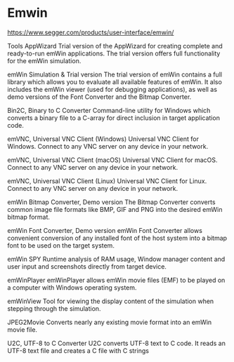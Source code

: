 # Emwin
https://www.segger.com/products/user-interface/emwin/

Tools
AppWizard
Trial version of the AppWizard for creating complete and ready-to-run emWin applications. The trial version offers full functionality for the emWin simulation.

emWin Simulation & Trial version
The trial version of emWin contains a full library which allows you to evaluate all available features of emWin. It also includes the emWin viewer (used for debugging applications), as well as demo versions of the Font Converter and the Bitmap Converter.

Bin2C, Binary to C Converter
Command-line utility for Windows which converts a binary file to a C-array for direct inclusion in target application code.

emVNC, Universal VNC Client (Windows)
Universal VNC Client for Windows. Connect to any VNC server on any device in your network.

emVNC, Universal VNC Client (macOS)
Universal VNC Client for macOS. Connect to any VNC server on any device in your network.

emVNC, Universal VNC Client (Linux)
Universal VNC Client for Linux. Connect to any VNC server on any device in your network.

emWin Bitmap Converter, Demo version
The Bitmap Converter converts common image file formats like BMP, GIF and PNG into the desired emWin bitmap format.

emWin Font Converter, Demo version
emWin Font Converter allows convenient conversion of any installed font of the host system into a bitmap font to be used on the target system.

emWin SPY
Runtime analysis of RAM usage, Window manager content and user input and screenshots directly from target device.

emWinPlayer
emWinPlayer allows emWin movie files (EMF) to be played on a computer with Windows operating system.

emWinView
Tool for viewing the display content of the simulation when stepping through the simulation.

JPEG2Movie
Converts nearly any existing movie format into an emWin movie file.

U2C, UTF-8 to C Converter
U2C converts UTF-8 text to C code. It reads an UTF-8 text file and creates a C file with C strings

